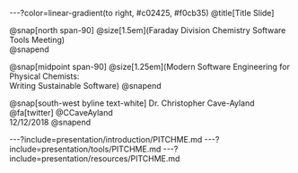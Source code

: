 ---?color=linear-gradient(to right, #c02425, #f0cb35)
@title[Title Slide]

@snap[north span-90]
@size[1.5em](Faraday Division Chemistry Software Tools Meeting)  
@snapend

@snap[midpoint span-90]
@size[1.25em](Modern Software Engineering for Physical Chemists:<br>Writing Sustainable Software)
@snapend

@snap[south-west byline text-white]
Dr. Christopher Cave-Ayland  
@fa[twitter] @CCaveAyland  
12/12/2018
@snapend

---?include=presentation/introduction/PITCHME.md
---?include=presentation/tools/PITCHME.md
---?include=presentation/resources/PITCHME.md


<!-- @title[Slide Markdown] -->

<!-- ### Each slide in this presentation is provided as a *template*. -->

<!-- <br><br> -->

<!-- 1. Select only the slide templates that you need. -->
<!-- 1. Customize the template _markdown content_. -->
<!-- 1. Optionally, override template _styles_ and _settings_. -->
<!-- 1. Then present and publish with GitPitch @fa[smile-o] -->
<!-- <br><br> -->


<!-- --- -->
<!-- @title[Tip! Fullscreen] -->

<!-- ![TIP](template/img/tip.png) -->
<!-- <br> -->
<!-- For the best viewing experience, press F for fullscreen. -->
<!-- @css[template-note](We recommend using the *SPACE* key to navigate between slides.) -->

<!-- ---?include=template/md/split-screen/PITCHME.md -->

<!-- ---?include=template/md/sidebar/PITCHME.md -->

<!-- ---?include=template/md/list-content/PITCHME.md -->

<!-- ---?include=template/md/boxed-text/PITCHME.md -->

<!-- ---?include=template/md/image/PITCHME.md -->

<!-- ---?include=template/md/sidebox/PITCHME.md -->

<!-- ---?include=template/md/code-presenting/PITCHME.md -->

<!-- ---?include=template/md/header-footer/PITCHME.md -->

<!-- ---?include=template/md/quotation/PITCHME.md -->

<!-- ---?include=template/md/announcement/PITCHME.md -->

<!-- ---?include=template/md/about/PITCHME.md -->

<!-- ---?include=template/md/wrap-up/PITCHME.md -->

<!-- --- -->
<!-- @title[The Template Docs] -->

<!-- @snap[west span-100] -->
<!-- ### **Now it's @color[#E49436](your) turn.** -->

<!-- <br> -->

<!-- #### Use these templates to create custom slides. -->
<!-- #### **Then amaze your audience with a Git@color[#E49436](Pitch) slideshow @fa[smile-o]** -->
<!-- @snapend -->

<!-- @snap[south docslink span-100] -->
<!-- For supporting documentation see the [The Template Docs](https://gitpitch.com/docs/the-template) -->
<!-- @snapend -->
